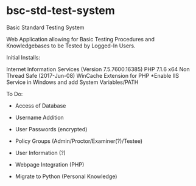 # bsc-std-test-system
Basic Standard Testing System

Web Application allowing for Basic Testing Procedures and Knowledgebases to be Tested by Logged-In Users. 

Initial Installs: 

Internet Information Services (Version 7.5.7600.16385)
PHP 7.1.6 x64 Non Thread Safe (2017-Jun-08)
WinCache Extension for PHP
*Enable IIS Service in Windows and add System Variables/PATH


To Do:
- Access of Database
 - Username Addition
 - User Passwords (encrypted)
 - Policy Groups (Admin/Proctor/Examiner(?)/Testee)
 - User Information (?)
 
- Webpage Integration (PHP)
 - Migrate to Python (Personal Knowledge)
 